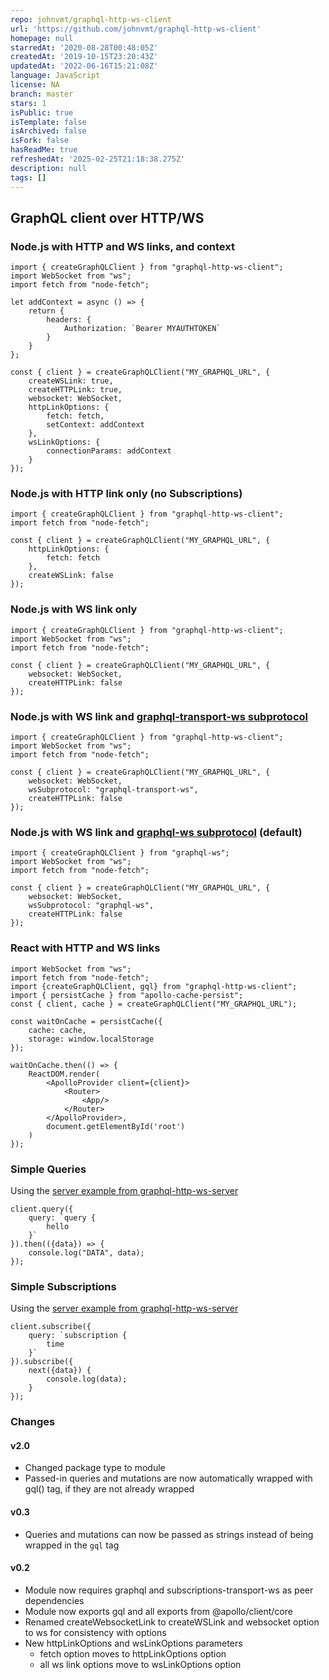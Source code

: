 ```yaml
---
repo: johnvmt/graphql-http-ws-client
url: 'https://github.com/johnvmt/graphql-http-ws-client'
homepage: null
starredAt: '2020-08-28T00:48:05Z'
createdAt: '2019-10-15T23:20:43Z'
updatedAt: '2022-06-16T15:21:08Z'
language: JavaScript
license: NA
branch: master
stars: 1
isPublic: true
isTemplate: false
isArchived: false
isFork: false
hasReadMe: true
refreshedAt: '2025-02-25T21:18:38.275Z'
description: null
tags: []
---
```


## GraphQL client over HTTP/WS

### Node.js with HTTP and WS links, and context

	import { createGraphQLClient } from "graphql-http-ws-client";
	import WebSocket from "ws";
	import fetch from "node-fetch";

    let addContext = async () => {
		return {
			headers: {
				Authorization: `Bearer MYAUTHTOKEN`
			}
		}
    };
	
	const { client } = createGraphQLClient("MY_GRAPHQL_URL", {
		createWSLink: true,
        createHTTPLink: true,
        websocket: WebSocket,
        httpLinkOptions: {
            fetch: fetch,
            setContext: addContext
        },
        wsLinkOptions: {
            connectionParams: addContext
        }
	});

### Node.js with HTTP link only (no Subscriptions)

	import { createGraphQLClient } from "graphql-http-ws-client";
	import fetch from "node-fetch";
	
	const { client } = createGraphQLClient("MY_GRAPHQL_URL", {
		httpLinkOptions: {
		    fetch: fetch
		},
		createWSLink: false
	});

### Node.js with WS link only

	import { createGraphQLClient } from "graphql-http-ws-client";
	import WebSocket from "ws";
	import fetch from "node-fetch";
	
	const { client } = createGraphQLClient("MY_GRAPHQL_URL", {
		websocket: WebSocket,
		createHTTPLink: false
	});

### Node.js with WS link and [graphql-transport-ws subprotocol](https://github.com/enisdenjo/graphql-ws/issues/154)

	import { createGraphQLClient } from "graphql-http-ws-client";
	import WebSocket from "ws";
	import fetch from "node-fetch";
	
	const { client } = createGraphQLClient("MY_GRAPHQL_URL", {
		websocket: WebSocket,
        wsSubprotocol: "graphql-transport-ws",
		createHTTPLink: false
	});

### Node.js with WS link and [graphql-ws subprotocol](https://github.com/enisdenjo/graphql-ws/issues/154) (default)

	import { createGraphQLClient } from "graphql-ws";
	import WebSocket from "ws";
	import fetch from "node-fetch";
	
	const { client } = createGraphQLClient("MY_GRAPHQL_URL", {
		websocket: WebSocket,
        wsSubprotocol: "graphql-ws",
		createHTTPLink: false
	});
	
### React with HTTP and WS links

	import WebSocket from "ws";
	import fetch from "node-fetch";
	import {createGraphQLClient, gql} from "graphql-http-ws-client";
	import { persistCache } from "apollo-cache-persist";
	const { client, cache } = createGraphQLClient("MY_GRAPHQL_URL");
	
	const waitOnCache = persistCache({
		cache: cache,
		storage: window.localStorage
	});
	
	waitOnCache.then(() => {
		ReactDOM.render(
			<ApolloProvider client={client}>
				<Router>
					<App/>
				</Router>
			</ApolloProvider>,
			document.getElementById('root')
		)
	});

### Simple Queries

Using the [server example from graphql-http-ws-server](https://github.com/johnvmt/graphql-http-ws-server#readme)

    client.query({
        query: `query {
            hello
        }`
    }).then(({data}) => {
        console.log("DATA", data);
    });

### Simple Subscriptions

Using the [server example from graphql-http-ws-server](https://github.com/johnvmt/graphql-http-ws-server#readme)

    client.subscribe({
        query: `subscription {
            time
        }`
    }).subscribe({
        next({data}) {
            console.log(data);
        }
    });
    
### Changes

#### v2.0

- Changed package type to module
- Passed-in queries and mutations are now automatically wrapped with gql() tag, if they are not already wrapped

#### v0.3

- Queries and mutations can now be passed as strings instead of being wrapped in the `gql` tag

#### v0.2
- Module now requires graphql and subscriptions-transport-ws as peer dependencies
- Module now exports gql and all exports from @apollo/client/core
- Renamed createWebsocketLink to createWSLink and websocket option to ws for consistency with options
- New httpLinkOptions and wsLinkOptions parameters
    - fetch option moves to httpLinkOptions option
    - all ws link options move to wsLinkOptions option
